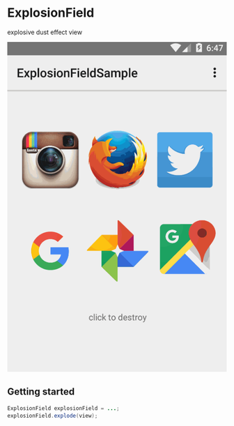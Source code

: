 # ExplosionField
explosive dust effect view

![explosionfield.gif](explosionfield.gif)

## Getting started

```java
ExplosionField explosionField = ...;
explosionField.explode(view);
```
